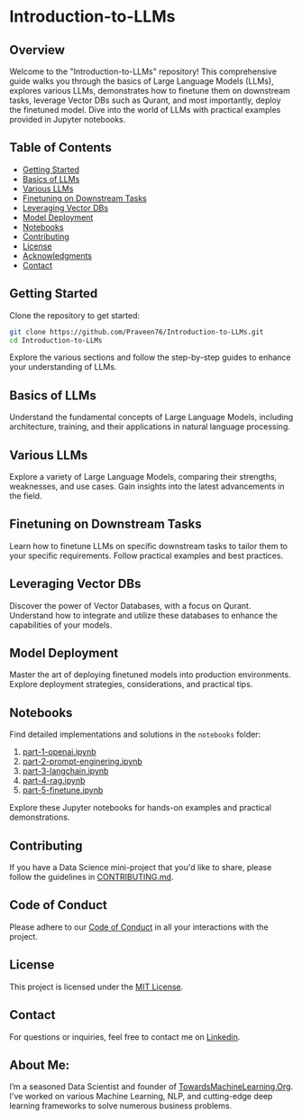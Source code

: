 # Introduction-to-LLMs

## Overview

Welcome to the "Introduction-to-LLMs" repository! This comprehensive guide walks you through the basics of Large Language Models (LLMs), explores various LLMs, demonstrates how to finetune them on downstream tasks, leverage Vector DBs such as Qurant, and most importantly, deploy the finetuned model. Dive into the world of LLMs with practical examples provided in Jupyter notebooks.

## Table of Contents

- [Getting Started](#getting-started)
- [Basics of LLMs](#basics-of-llms)
- [Various LLMs](#various-llms)
- [Finetuning on Downstream Tasks](#finetuning-on-downstream-tasks)
- [Leveraging Vector DBs](#leveraging-vector-dbs)
- [Model Deployment](#model-deployment)
- [Notebooks](#notebooks)
- [Contributing](#contributing)
- [License](#license)
- [Acknowledgments](#acknowledgments)
- [Contact](#contact)

## Getting Started

Clone the repository to get started:

```bash
git clone https://github.com/Praveen76/Introduction-to-LLMs.git
cd Introduction-to-LLMs
```

Explore the various sections and follow the step-by-step guides to enhance your understanding of LLMs.

## Basics of LLMs

Understand the fundamental concepts of Large Language Models, including architecture, training, and their applications in natural language processing.

## Various LLMs

Explore a variety of Large Language Models, comparing their strengths, weaknesses, and use cases. Gain insights into the latest advancements in the field.

## Finetuning on Downstream Tasks

Learn how to finetune LLMs on specific downstream tasks to tailor them to your specific requirements. Follow practical examples and best practices.

## Leveraging Vector DBs

Discover the power of Vector Databases, with a focus on Qurant. Understand how to integrate and utilize these databases to enhance the capabilities of your models.

## Model Deployment

Master the art of deploying finetuned models into production environments. Explore deployment strategies, considerations, and practical tips.

## Notebooks

Find detailed implementations and solutions in the `notebooks` folder:

1. [part-1-openai.ipynb](notebooks/part-1-openai.ipynb)
2. [part-2-prompt-enginering.ipynb](notebooks/part-2-prompt-enginering.ipynb)
3. [part-3-langchain.ipynb](notebooks/part-3-langchain.ipynb)
4. [part-4-rag.ipynb](notebooks/part-4-rag.ipynb)
5. [part-5-finetune.ipynb](notebooks/part-5-finetune.ipynb)

Explore these Jupyter notebooks for hands-on examples and practical demonstrations.

## Contributing

If you have a Data Science mini-project that you'd like to share, please follow the guidelines in [CONTRIBUTING.md](https://github.com/Praveen76/Data-Science-Mini-Projects/blob/main/contributing.md).

## Code of Conduct
Please adhere to our [Code of Conduct](https://github.com/Praveen76/Data-Science-Mini-Projects/blob/main/CODE_OF_CONDUCT.md) in all your interactions with the project.

## License

This project is licensed under the [MIT License](LICENSE).

## Contact

For questions or inquiries, feel free to contact me on [Linkedin](https://www.linkedin.com/in/praveen-kumar-anwla-49169266/).

## **About Me**:
I’m a seasoned Data Scientist and founder of [TowardsMachineLearning.Org](https://towardsmachinelearning.org/). I've worked on various Machine Learning, NLP, and cutting-edge deep learning frameworks to solve numerous business problems.
